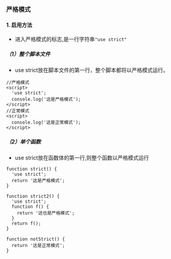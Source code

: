 ### 严格模式
#### 1. 启用方法
- 进入严格模式的标志,是一行字符串`"use strict"`
##### （1）整个脚本文件
- use strict放在脚本文件的第一行，整个脚本都将以严格模式运行。
```
//严格模式
<script>
  'use strict';
  console.log('这是严格模式');
</script>
//正常模式
<script>
  console.log('这是正常模式');
</script>
```
##### （2）单个函数
- use strict放在函数体的第一行,则整个函数以严格模式运行
```
function strict() {
  'use strict';
  return '这是严格模式';
}

function strict2() {
  'use strict';
  function f() {
    return '这也是严格模式';
  }
  return f();
}

function notStrict() {
  return '这是正常模式';
}
```